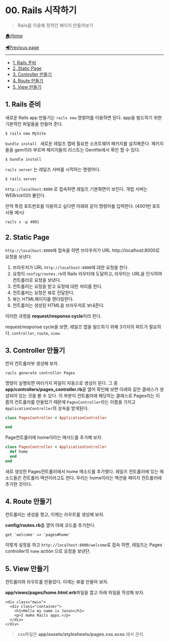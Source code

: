 # 00. Rails 시작하기

>Rails를 이용해 정적인 페이지 만들어보기

[🏠Home](https://github.com/batboy118/Study_Note)

[◀Previous page ](./README.md)

---

<!-- TOC -->

- [1. Rails 준비](#1-rails-준비)
- [2. Static Page](#2-static-page)
- [3. Controller 만들기](#3-controller-만들기)
- [4. Route 만들기](#4-route-만들기)
- [5. View 만들기](#5-view-만들기)

<!-- /TOC -->

## 1. Rails 준비

새로운 Rails app 만들기는 `rails new` 명령어를 이용하면 된다. app을 빌드하기 위한 기본적인 파일들을 만들어 준다.

```
$ rails new MySite
```

`bundle install ` 새로운 레일즈 앱에 필요한 소프트웨어 패키지를 설치해준다. 패키지들을 gem이라 부르며 패키지들의 리스트는 Gemfile에서 확인 할 수 있다.

```
$ bundle install
```

`rails server`  는 레일즈 서버를 시작하는 명령어다.

```
$ rails server
```

`http://localhost:8000` 로 접속하면 레일즈 기본화면이 보인다. 개밥 서버는 WEBrick이라 불린다.

만약 특정 포트번호를 이용하고 싶다면 아래와 같이 명령어를 입력한다. (4001번 포트 사용 예시)

`rails s -p 4001`

## 2. Static Page

 `http://localhost:8000`에 접속을 하면 브라우저가 URL http://localhost:8000로 요청을 보낸다.

1. 브라우저가 URL `http://localhost:8000`에 대한 요청을 한다.
2.  요청이 `config/routes.rb`의 Rails 라우터에 도달하고, 라우터는 URL을 인식하여 컨트롤러로 요청을 보낸다.
3. 컨트롤러는 요청을 받고 요청에 대한 처리를 한다.
4. 컨트롤러는 요청은 뷰로 전달한다.
5. 뷰는 HTML페이지를 렌더링한다.
6. 컨트롤러는 생성된 HTML을 브라우저로 보내준다.

이러한 과정을 **request/response cycle**이라 한다.

request/response cycle을 보면, 레일즈 앱을 빌드하기 위해 3가지의 파트가 필요하다. `controller`,  `route`, `view`.

## 3. Controller 만들기

먼저 컨트롤러부 생성해 보자.

```
rails generate controller Pages
```

명령이 실행되면 여러가지 파일이 자동으로 생성이 된다. 그 중**app/controllers/pages_controller.rb**을 열어 확인해 보면 아래와 같은 클래스가 생성되어 있는 것을 볼 수 있다. 이 부분이 컨트롤러에 해당하는 클래스로 Pages라는 이름의 컨트롤러를 만들었기 때문에 `PagesController`라는 이름을 가지고 `ApplicationController`의 상속을 받게된다.

```ruby
class PagesController < ApplicationController

end
```

Page컨트롤러에 home이라는 메서드를 추가해 보자.

```ruby
class PagesController < ApplicationController
  def home
  end
end
```

 새로 생성한 Pages컨트롤러에서 home 메소드를 추가했다. 레일즈 컨트롤러에 있는 메소드들은 컨트롤러 액션이라고도 한다. 우리는 home이라는 액션을 페이지 컨트롤러에 추가한 것이다.

## 4. Route 만들기

컨트롤러는 생성을 했고, 이제는 라우트를 생성해 보자.

**config/routes.rb**를 열어 아래 코드를 추가한다.

```
get 'welcome' => 'pages#home'
```

이렇게 설정을 하고  `http://localhost:8000/welcome`로 접속 하면, 레일즈는 Pages controller의 `home` action 으로 요청을 보낸단.

## 5. View 만들기

컨트롤러와 라우트를 만들었다. 이제는 뷰를 만들어 보자.

**app/views/pages/home.html.erb**파일을 열고 아래 파일을 작성해 보자.

```erb
<div class="main">
  <div class="container">
    <h1>Hello my name is Jason</h1>
    <p>I make Rails apps.</p>
  </div>
</div>
```

> css파일은 **app/assets/stylesheets/pages.css.scss**.에서 관리

